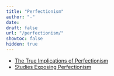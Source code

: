 ```yaml
---
title: "Perfectionism"
author: "-"
date:  
draft: false
url: "/perfectionism/"
showtoc: false
hidden: true
---
```


* [The True Implications of Perfectionism](/the-true-implications-of-perfectionism/)
* [Studies Exposing Perfectionism](/studies-exposing-perfectionism/)
